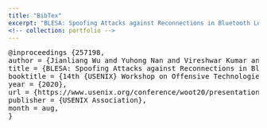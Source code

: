 ```yaml
---
title: "BibTex"
excerpt: "BLESA: Spoofing Attacks against Reconnections in Bluetooth Low Energy"
<!-- collection: portfolio -->
---
```


<pre>
@inproceedings {257198,
author = {Jianliang Wu and Yuhong Nan and Vireshwar Kumar and Dave (Jing) Tian and Antonio Bianchi and Mathias Payer and Dongyan Xu},
title = {BLESA: Spoofing Attacks against Reconnections in Bluetooth Low Energy},
booktitle = {14th {USENIX} Workshop on Offensive Technologies (WOOT 20)},
year = {2020},
url = {https://www.usenix.org/conference/woot20/presentation/wu},
publisher = {USENIX Association},
month = aug,
}
</pre>
